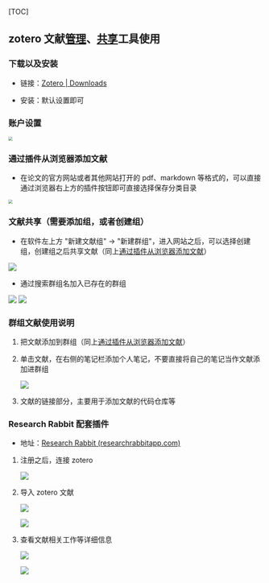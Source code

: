 [TOC]



## zotero 文献<u>管理</u>、<u>共享</u>工具使用

### 下载以及安装

* 链接：[Zotero | Downloads](https://www.zotero.org/download/)

* 安装：默认设置即可

### 账户设置

<img src = "../assets/zotero账户设置.png" style="zoom:50%;"   >


### 通过插件从浏览器添加文献

* 在论文的官方网站或者其他网站打开的 pdf、markdown 等格式的，可以直接通过浏览器右上方的插件按钮即可直接选择保存分类目录

<img src = "../assets/zotero插件安装.jpg" style="zoom: 50%;"     >


### 文献共享（需要添加组，或者创建组）

* 在软件左上方 "新建文献组" -> "新建群组"，进入网站之后，可以选择创建组，创建组之后共享文献（同上<u>通过插件从浏览器添加文献</u>）

<img src = "../assets/zotero新建群组.png">

* 通过搜索群组名加入已存在的群组

<img src = "../assets/zotero搜索群组.jpg">

<img src = "../assets/zotero加入群组.jpg">

### 群组文献使用说明

1. 把文献添加到群组（同上<u>通过插件从浏览器添加文献</u>）

2. 单击文献，在右侧的笔记栏添加个人笔记，不要直接将自己的笔记当作文献添加进群组

    <img src = "../assets/zotero群组文献说明.jpg">

3. 文献的链接部分，主要用于添加文献的代码仓库等

### Research Rabbit 配套插件

- 地址：[Research Rabbit (researchrabbitapp.com)](https://researchrabbitapp.com)

1. 注册之后，连接 zotero

   ![](./zotero%E5%B8%AE%E5%8A%A9.assets/%E8%BF%9E%E6%8E%A5zotero.jpg)

2. 导入 zotero 文献

   ![](./zotero%E5%B8%AE%E5%8A%A9.assets/%E5%AF%BC%E5%85%A5zotero%E6%96%87%E7%8C%AE1.jpg)

   ![](./zotero%E5%B8%AE%E5%8A%A9.assets/%E5%AF%BC%E5%85%A5zotero%E6%96%87%E7%8C%AE2.png)

3. 查看文献相关工作等详细信息

   ![](./zotero%E5%B8%AE%E5%8A%A9.assets/%E6%96%87%E7%8C%AE%E7%9B%B8%E5%85%B3%E4%BF%A1%E6%81%AF1.jpg)

   ![](./zotero%E5%B8%AE%E5%8A%A9.assets/%E6%96%87%E7%8C%AE%E7%9B%B8%E5%85%B3%E4%BF%A1%E6%81%AF2.png)

   

